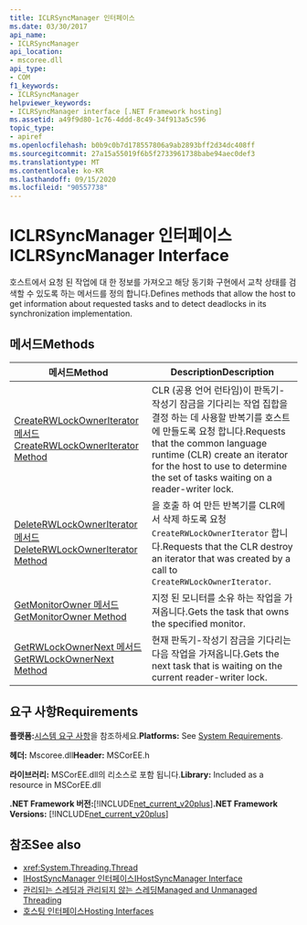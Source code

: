 ```yaml
---
title: ICLRSyncManager 인터페이스
ms.date: 03/30/2017
api_name:
- ICLRSyncManager
api_location:
- mscoree.dll
api_type:
- COM
f1_keywords:
- ICLRSyncManager
helpviewer_keywords:
- ICLRSyncManager interface [.NET Framework hosting]
ms.assetid: a49f9d80-1c76-4ddd-8c49-34f913a5c596
topic_type:
- apiref
ms.openlocfilehash: b0b9c0b7d178557806a9ab2893bff2d34dc408ff
ms.sourcegitcommit: 27a15a55019f6b5f2733961738babe94aec0def3
ms.translationtype: MT
ms.contentlocale: ko-KR
ms.lasthandoff: 09/15/2020
ms.locfileid: "90557738"
---
```

# <a name="iclrsyncmanager-interface"></a><span data-ttu-id="29ed5-102">ICLRSyncManager 인터페이스</span><span class="sxs-lookup"><span data-stu-id="29ed5-102">ICLRSyncManager Interface</span></span>
<span data-ttu-id="29ed5-103">호스트에서 요청 된 작업에 대 한 정보를 가져오고 해당 동기화 구현에서 교착 상태를 검색할 수 있도록 하는 메서드를 정의 합니다.</span><span class="sxs-lookup"><span data-stu-id="29ed5-103">Defines methods that allow the host to get information about requested tasks and to detect deadlocks in its synchronization implementation.</span></span>  
  
## <a name="methods"></a><span data-ttu-id="29ed5-104">메서드</span><span class="sxs-lookup"><span data-stu-id="29ed5-104">Methods</span></span>  
  
|<span data-ttu-id="29ed5-105">메서드</span><span class="sxs-lookup"><span data-stu-id="29ed5-105">Method</span></span>|<span data-ttu-id="29ed5-106">Description</span><span class="sxs-lookup"><span data-stu-id="29ed5-106">Description</span></span>|  
|------------|-----------------|  
|[<span data-ttu-id="29ed5-107">CreateRWLockOwnerIterator 메서드</span><span class="sxs-lookup"><span data-stu-id="29ed5-107">CreateRWLockOwnerIterator Method</span></span>](iclrsyncmanager-createrwlockowneriterator-method.md)|<span data-ttu-id="29ed5-108">CLR (공용 언어 런타임)이 판독기-작성기 잠금을 기다리는 작업 집합을 결정 하는 데 사용할 반복기를 호스트에 만들도록 요청 합니다.</span><span class="sxs-lookup"><span data-stu-id="29ed5-108">Requests that the common language runtime (CLR) create an iterator for the host to use to determine the set of tasks waiting on a reader-writer lock.</span></span>|  
|[<span data-ttu-id="29ed5-109">DeleteRWLockOwnerIterator 메서드</span><span class="sxs-lookup"><span data-stu-id="29ed5-109">DeleteRWLockOwnerIterator Method</span></span>](iclrsyncmanager-deleterwlockowneriterator-method.md)|<span data-ttu-id="29ed5-110">을 호출 하 여 만든 반복기를 CLR에서 삭제 하도록 요청 `CreateRWLockOwnerIterator` 합니다.</span><span class="sxs-lookup"><span data-stu-id="29ed5-110">Requests that the CLR destroy an iterator that was created by a call to `CreateRWLockOwnerIterator`.</span></span>|  
|[<span data-ttu-id="29ed5-111">GetMonitorOwner 메서드</span><span class="sxs-lookup"><span data-stu-id="29ed5-111">GetMonitorOwner Method</span></span>](iclrsyncmanager-getmonitorowner-method.md)|<span data-ttu-id="29ed5-112">지정 된 모니터를 소유 하는 작업을 가져옵니다.</span><span class="sxs-lookup"><span data-stu-id="29ed5-112">Gets the task that owns the specified monitor.</span></span>|  
|[<span data-ttu-id="29ed5-113">GetRWLockOwnerNext 메서드</span><span class="sxs-lookup"><span data-stu-id="29ed5-113">GetRWLockOwnerNext Method</span></span>](iclrsyncmanager-getrwlockownernext-method.md)|<span data-ttu-id="29ed5-114">현재 판독기-작성기 잠금을 기다리는 다음 작업을 가져옵니다.</span><span class="sxs-lookup"><span data-stu-id="29ed5-114">Gets the next task that is waiting on the current reader-writer lock.</span></span>|  
  
## <a name="requirements"></a><span data-ttu-id="29ed5-115">요구 사항</span><span class="sxs-lookup"><span data-stu-id="29ed5-115">Requirements</span></span>  
 <span data-ttu-id="29ed5-116">**플랫폼:**[시스템 요구 사항](../../get-started/system-requirements.md)을 참조하세요.</span><span class="sxs-lookup"><span data-stu-id="29ed5-116">**Platforms:** See [System Requirements](../../get-started/system-requirements.md).</span></span>  
  
 <span data-ttu-id="29ed5-117">**헤더:** Mscoree.dll</span><span class="sxs-lookup"><span data-stu-id="29ed5-117">**Header:** MSCorEE.h</span></span>  
  
 <span data-ttu-id="29ed5-118">**라이브러리:** MSCorEE.dll의 리소스로 포함 됩니다.</span><span class="sxs-lookup"><span data-stu-id="29ed5-118">**Library:** Included as a resource in MSCorEE.dll</span></span>  
  
 <span data-ttu-id="29ed5-119">**.NET Framework 버전:**[!INCLUDE[net_current_v20plus](../../../../includes/net-current-v20plus-md.md)]</span><span class="sxs-lookup"><span data-stu-id="29ed5-119">**.NET Framework Versions:** [!INCLUDE[net_current_v20plus](../../../../includes/net-current-v20plus-md.md)]</span></span>  
  
## <a name="see-also"></a><span data-ttu-id="29ed5-120">참조</span><span class="sxs-lookup"><span data-stu-id="29ed5-120">See also</span></span>

- <xref:System.Threading.Thread>
- [<span data-ttu-id="29ed5-121">IHostSyncManager 인터페이스</span><span class="sxs-lookup"><span data-stu-id="29ed5-121">IHostSyncManager Interface</span></span>](ihostsyncmanager-interface.md)
- <span data-ttu-id="29ed5-122">[관리되는 스레딩과 관리되지 않는 스레딩](/previous-versions/dotnet/netframework-4.0/5s8ee185(v=vs.100))</span><span class="sxs-lookup"><span data-stu-id="29ed5-122">[Managed and Unmanaged Threading](/previous-versions/dotnet/netframework-4.0/5s8ee185(v=vs.100))</span></span>
- [<span data-ttu-id="29ed5-123">호스팅 인터페이스</span><span class="sxs-lookup"><span data-stu-id="29ed5-123">Hosting Interfaces</span></span>](hosting-interfaces.md)
